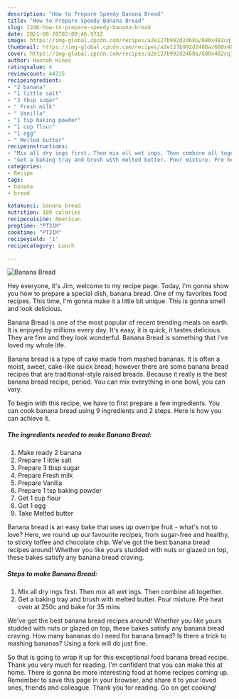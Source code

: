```yaml
---
description: "How to Prepare Speedy Banana Bread"
title: "How to Prepare Speedy Banana Bread"
slug: 1246-how-to-prepare-speedy-banana-bread
date: 2021-08-20T02:09:46.971Z
image: https://img-global.cpcdn.com/recipes/a2e127b992d2468a/680x482cq70/banana-bread-recipe-main-photo.jpg
thumbnail: https://img-global.cpcdn.com/recipes/a2e127b992d2468a/680x482cq70/banana-bread-recipe-main-photo.jpg
cover: https://img-global.cpcdn.com/recipes/a2e127b992d2468a/680x482cq70/banana-bread-recipe-main-photo.jpg
author: Hannah Hines
ratingvalue: 4
reviewcount: 44715
recipeingredient:
- "2 banana"
- "1 little salt"
- "3 tbsp sugar"
- " Fresh milk"
- " Vanilla"
- "1 tsp baking powder"
- "1 cup flour"
- "1 egg"
- " Melted butter"
recipeinstructions:
- "Mix all dry ings first. Then mix all wet ings. Then combine all together."
- "Get a baking tray and brush with melted butter. Pour mixture. Pre heat oven at 250c and bake for 35 mins"
categories:
- Recipe
tags:
- banana
- bread

katakunci: banana bread 
nutrition: 189 calories
recipecuisine: American
preptime: "PT31M"
cooktime: "PT31M"
recipeyield: "1"
recipecategory: Lunch

---
```



![Banana Bread](https://img-global.cpcdn.com/recipes/a2e127b992d2468a/680x482cq70/banana-bread-recipe-main-photo.jpg)

Hey everyone, it's Jim, welcome to my recipe page. Today, I'm gonna show you how to prepare a special dish, banana bread. One of my favorites food recipes. This time, I'm gonna make it a little bit unique. This is gonna smell and look delicious.

Banana Bread is one of the most popular of recent trending meals on earth. It is enjoyed by millions every day. It's easy, it is quick, it tastes delicious. They are fine and they look wonderful. Banana Bread is something that I've loved my whole life.

Banana bread is a type of cake made from mashed bananas. It is often a moist, sweet, cake-like quick bread; however there are some banana bread recipes that are traditional-style raised breads. Because it really is the best banana bread recipe, period. You can mix everything in one bowl, you can vary.


To begin with this recipe, we have to first prepare a few ingredients. You can cook banana bread using 9 ingredients and 2 steps. Here is how you can achieve it.

<!--inarticleads1-->

##### The ingredients needed to make Banana Bread:

1. Make ready 2 banana
1. Prepare 1 little salt
1. Prepare 3 tbsp sugar
1. Prepare  Fresh milk
1. Prepare  Vanilla
1. Prepare 1 tsp baking powder
1. Get 1 cup flour
1. Get 1 egg
1. Take  Melted butter


Banana bread is an easy bake that uses up overripe fruit - what&#39;s not to love? Here, we round up our favourite recipes, from sugar-free and healthy, to sticky toffee and chocolate chip. We&#39;ve got the best banana bread recipes around! Whether you like yours studded with nuts or glazed on top, these bakes satisfy any banana bread craving. 

<!--inarticleads2-->

##### Steps to make Banana Bread:

1. Mix all dry ings first. Then mix all wet ings. Then combine all together.
1. Get a baking tray and brush with melted butter. Pour mixture. Pre heat oven at 250c and bake for 35 mins


We&#39;ve got the best banana bread recipes around! Whether you like yours studded with nuts or glazed on top, these bakes satisfy any banana bread craving. How many bananas do I need for banana bread? Is there a trick to mashing bananas? Using a fork will do just fine. 

So that is going to wrap it up for this exceptional food banana bread recipe. Thank you very much for reading. I'm confident that you can make this at home. There is gonna be more interesting food at home recipes coming up. Remember to save this page in your browser, and share it to your loved ones, friends and colleague. Thank you for reading. Go on get cooking!
